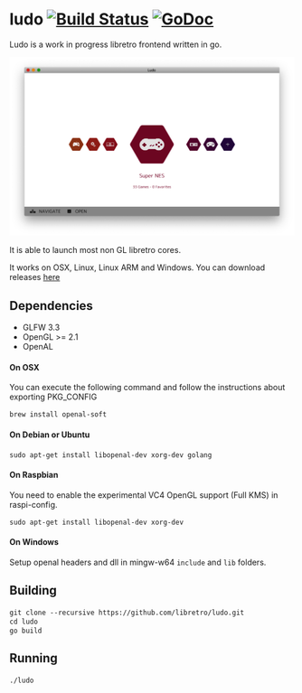# ludo [![Build Status](https://travis-ci.org/libretro/ludo.svg?branch=master)](https://travis-ci.org/libretro/ludo) [![GoDoc](https://godoc.org/github.com/libretro/ludo?status.svg)](https://godoc.org/github.com/libretro/ludo)

Ludo is a work in progress libretro frontend written in go.

<img src="https://raw.githubusercontent.com/kivutar/ludo-assets/master/illustration.png" />

It is able to launch most non GL libretro cores.

It works on OSX, Linux, Linux ARM and Windows. You can download releases [here](https://github.com/libretro/ludo/releases)

## Dependencies

 * GLFW 3.3
 * OpenGL >= 2.1
 * OpenAL

#### On OSX

You can execute the following command and follow the instructions about exporting PKG_CONFIG

    brew install openal-soft

#### On Debian or Ubuntu

    sudo apt-get install libopenal-dev xorg-dev golang

#### On Raspbian

You need to enable the experimental VC4 OpenGL support (Full KMS) in raspi-config.

    sudo apt-get install libopenal-dev xorg-dev

#### On Windows

Setup openal headers and dll in mingw-w64 `include` and `lib` folders.

## Building

    git clone --recursive https://github.com/libretro/ludo.git
    cd ludo
    go build

## Running

    ./ludo

